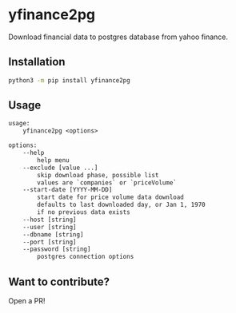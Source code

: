 # yfinance2pg

Download financial data to postgres database from yahoo finance.

## Installation

```sh
python3 -m pip install yfinance2pg
```

## Usage

```txt
usage:
    yfinance2pg <options>

options:
    --help
        help menu
    --exclude [value ...]
        skip download phase, possible list
        values are `companies` or `priceVolume`
    --start-date [YYYY-MM-DD]
        start date for price volume data download
        defaults to last downloaded day, or Jan 1, 1970
        if no previous data exists
    --host [string]
    --user [string]
    --dbname [string]
    --port [string]
    --password [string]
        postgres connection options
```

## Want to contribute?

Open a PR!
